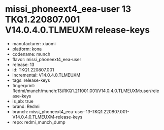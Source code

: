# missi_phoneext4_eea-user 13 TKQ1.220807.001 V14.0.4.0.TLMEUXM release-keys
- manufacturer: xiaomi
- platform: kona
- codename: munch
- flavor: missi_phoneext4_eea-user
- release: 13
- id: TKQ1.220807.001
- incremental: V14.0.4.0.TLMEUXM
- tags: release-keys
- fingerprint: Redmi/munch/munch:13/RKQ1.211001.001/V14.0.4.0.TLMEUXM:user/release-keys
- is_ab: true
- brand: Redmi
- branch: missi_phoneext4_eea-user-13-TKQ1.220807.001-V14.0.4.0.TLMEUXM-release-keys
- repo: redmi_munch_dump
